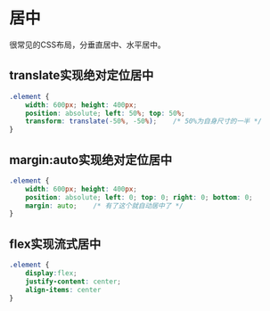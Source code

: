 # 居中

很常见的CSS布局，分垂直居中、水平居中。

## translate实现绝对定位居中

```css
.element {
    width: 600px; height: 400px;
    position: absolute; left: 50%; top: 50%;
    transform: translate(-50%, -50%);    /* 50%为自身尺寸的一半 */
}
```

## margin:auto实现绝对定位居中

```css
.element {
    width: 600px; height: 400px;
    position: absolute; left: 0; top: 0; right: 0; bottom: 0;
    margin: auto;    /* 有了这个就自动居中了 */
}
```

## flex实现流式居中

```css
.element { 
    display:flex;
    justify-content: center;
    align-items: center
}
```

